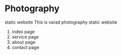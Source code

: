 # Photography
static website
This is varad photography static website
1. index page
2. service page
3. about page
4. contact page
